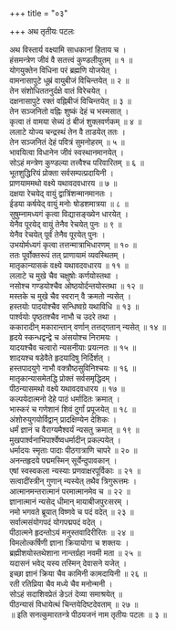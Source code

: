 +++
title = "०३"

+++
अथ तृतीयः पटलः  
  
अथ विस्तार्य वक्ष्यामि साधकानां हिताय च ।  
हंसमन्त्रेण जीवं वै सतत्त्वं कुण्डलीयुतम् ॥ १ ॥  
योगयुक्तेन विधिना परं ब्रह्मणि योजयेत् ।  
वामनासापुटे धूम्रं वायुबीजं विचिन्तयेत् ॥ २ ॥  
तेन संशोधिततनुर्दक्षे वातं विरेचयेत् ।  
दक्षनासापुटे रक्तं वह्निबीजं विचिन्तयेत् ॥ ३ ॥  
तेन सञ्जनितो वह्निः शुष्कं देहं च भस्मसात् ।  
कृत्वा तं वामया सेच्यं ठं बीजं शुक्लवर्णकम् ॥ ४ ॥  
ललाटे योज्य चन्द्रस्थं तेन वै ताडयेत् ततः ।  
तेन सञ्जनितं देहं पवित्रं सुमनोहरम् ॥ ५ ॥  
भावयित्वा विधानेन जीवं स्वस्थानमानयेत् ।  
सोऽहं मन्त्रेण कुण्डल्या तत्त्वैश्च परिवारितम् ॥ ६ ॥  
भूतशुद्धिरियं प्रोक्ता सर्वसम्पत्प्रदायिनी ।  
प्राणयाममथो वक्ष्ये यथावदवधारय ॥ ७ ॥  
दक्षया रेचयेद् वायुं द्वात्रिंशन्मानमानतः ।  
ईडया कर्षयेद् वायुं मनोः षोडशमात्रया ॥ ८ ॥  
सुषुम्नामध्यगं कृत्वा विद्यासङ्ख्येन धारयेत् ।  
येनैव पूरयेद् वायुं तेनैव रेचयेत् पुनः ॥ ९ ॥  
येनैव रेचयेत् पूर्वं तेनैव पूरयेत् पुनः ।  
उभयोर्मध्यगं कृत्वा तत्तन्मात्राभिधारणम् ॥ १० ॥  
ततः पूर्वोक्तरूपं तत् प्राणायामं व्यवस्थितम् ।  
मातृकान्यासकं वक्ष्ये यथावदवधारय ॥ ११ ॥  
ललाटे च मुखे चैव चक्षुषोः कर्णयोस्तथा ।  
नसोश्च गण्डयोश्चैव ओष्ठयोर्दन्तयोस्तथा ॥ १२ ॥  
मस्तके च मुखे चैव स्वरान् वै क्रमतो न्यसेत् ।  
हस्तयोः पादयोश्चैव सन्धिष्वग्रे यथाविधि ॥ १३ ॥  
पार्श्वयोः पृष्ठतश्चैव नाभौ च उदरे तथा ।  
ककारादीन् मकारान्तान् वर्णान् तत्तद्गतान् न्यसेत् ॥ १४ ॥  
हृदये स्कन्धद्वन्द्वे च अंसयोश्च निरामयः ।  
यादयश्चैव चत्वारो न्यसनीयाः प्रयत्नतः ॥ १५ ॥  
शादयश्च षडेवैते हृदयादिषु निर्दिर्शत् ।  
हस्तपादयुगे नाभौ वक्त्रौष्ठसुविनिश्चयः ॥ १६ ॥  
मातृकान्यासमेतद्धि प्रोक्तं सर्वसमृद्धिदम् ।  
पीठन्यासमथो वक्ष्ये यथावदवधारय ॥ १७ ॥  
कल्पयेदात्मनो देहे पाठं धर्मादितः क्रमात् ।  
भास्करं च गणेशानं शिवं दुर्गां प्रपूजयेत् ॥ १८ ॥  
अंशोरुयुगयोर्विद्वान् प्रादक्षिण्येन देशिकः ।  
धर्मं ज्ञानं च वैराग्यमैश्वर्यं न्यसतु क्रमात् ॥ १९ ॥  
मुखपार्श्वनाभिपार्श्वेष्वधर्मादीन् प्रकल्पयेत् ।  
धर्मादयः स्मृताः पादाः पीठगात्राणि चापरे ॥ २० ॥  
अनन्तहृदये पद्ममस्मिन् सूर्येन्दुपावकान् ।  
एषां स्वस्वकला न्यस्याः प्रणवाक्षरपूर्विकाः ॥ २१ ॥  
सत्वादींस्त्रीन् गुणान् न्यस्येत् तथैव त्रिगुरूत्तमः ।  
आत्मानमन्तरात्मानं परमात्मानमेव च ॥ २२ ॥  
ज्ञानात्मानं न्यसेद् धीमान् मायाबीजपुरःसरम् ।  
नमो भगवते ब्रूयात् विष्णवे च पदं वदेत् ॥ २३ ॥  
सर्वात्मसंयोगपदं योगपद्मपदं वदेत् ।  
पीठात्मने हृदन्तोऽयं मनुस्तवादिरीरितः ॥ २४ ॥  
विमलोत्कर्षिणी ज्ञाना क्रियायोगा च शक्तयः ।  
ब्रह्मीशयोस्तथेशाना नान्तर्ग्रहा नवमी मता ॥ २५ ॥  
यदासनं भवेद् यस्य तस्मिन् देवासने यजेत् ।  
इच्छा ज्ञानं क्रिया चैव कामिनी कामदायिनी ॥ २६ ॥  
रती रतिप्रिया चैव मध्ये चैव मनोन्मनी ।  
सोऽहं सदाशिवप्रेतं ङेऽतं देव्या समाश्रयेत् ॥  
पीठन्यासं विधायेत्थं चिन्तयेदिष्टदेवताम् ॥ २७ ॥  
॥ इति सनत्कुमारतन्त्रे पीठयजनं नाम तृतीयः पटलः ॥ ३ ॥  